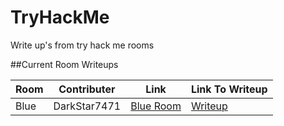 # TryHackMe
Write up's from try hack me rooms

##Current Room Writeups

|Room|Contributer|Link|Link To Writeup|
|----|-----------|-----|-----|
|Blue|DarkStar7471|[Blue Room](https://tryhackme.com/room/blue)|[Writeup](https://github.com/tigercub-co/TryHackMe/tree/master/Blue)
